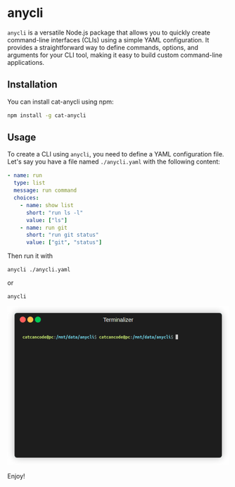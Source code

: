 # anycli

`anycli` is a versatile Node.js package that allows you to quickly create command-line interfaces (CLIs) using a simple YAML configuration. It provides a straightforward way to define commands, options, and arguments for your CLI tool, making it easy to build custom command-line applications.

## Installation

You can install cat-anycli using npm:

```bash
npm install -g cat-anycli
```

## Usage
To create a CLI using `anycli`, you need to define a YAML configuration file. Let's say you have a file named `./anycli.yaml` with the following content:

```yaml
- name: run
  type: list
  message: run command
  choices:
    - name: show list
      short: "run ls -l"
      value: ["ls"]
    - name: run git 
      short: "run git status"
      value: ["git", "status"]
```
Then run it with
```
anycli ./anycli.yaml
```
or
```
anycli
```

![demo](./images/demo.gif)

Enjoy!

